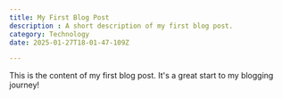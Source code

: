 ```yaml
---
title: My First Blog Post
description : A short description of my first blog post.
category: Technology
date: 2025-01-27T18-01-47-109Z

---
```


This is the content of my first blog post. It's a great start to my blogging journey!
